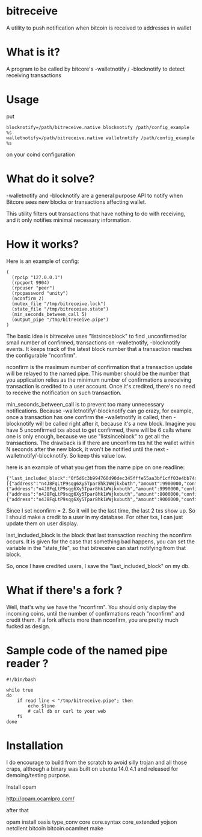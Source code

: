 bitreceive
==========

A utility to push notification when bitcoin is received to addresses in wallet


What is it?
===========

A program to be called by bitcore's -walletnotify / -blocknotify to detect receiving transactions


Usage
====

put

```
blocknotify=/path/bitreceive.native blocknotify /path/config_example %s
walletnotify=/path/bitreceive.native walletnotify /path/config_example %s
```

on your coind configuration


What do it solve?
===================

-walletnotify and -blocknotify are a general purpose API to notify when Bitcore sees new blocks or transactions affecting wallet.

This utility filters out transactions that have nothing to do with receiving, and it only notifies minimal necessary information.


How it works?
=================================
Here is an example of config:

```
( 
  (rpcip "127.0.0.1")
  (rpcport 9904)
  (rpcuser "peer")
  (rpcpassword "unity")
  (nconfirm 2)
  (mutex_file "/tmp/bitreceive.lock")
  (state_file "/tmp/bitreceive.state")
  (min_seconds_between_call 5)
  (output_pipe "/tmp/bitreceive.pipe")
)
```

The basic idea is bitreceive uses "listsinceblock" to find ,unconfirmed/or small number of confirmed, transactions on -walletnotify, -blocknotify events.
It keeps track of the latest block number that a transaction reaches the configurable "nconfirm".

nconfirm is the maximum number of confirmation that a transaction update will be relayed to the named pipe. This number should be
the number that you application relies as the minimum number of confirmations a receiving transaction is credited to a user account.
Once it's credited, there's no need to receive the notification on such transaction.

min_seconds_between_call is to prevent too many unnecessary notifications. Because -walletnotify/-blocknotify can go crazy, for example,
once a transaction has one confirm the -walletnotify is called, then -blocknotify will be called right after it,
because it's a new block. Imagine you have 5 unconfirmed txs about to get confirmed, there will be 6 calls where one is only enough,
because we use "listsinceblock" to get all the transactions. The drawback is if there are unconfirm txs hit the wallet within N seconds
after the new block, it won't be notified until the next -walletnotify/-blocknotify. So keep this value low.

here is an example of what you get from the name pipe on one readline:

```
{"last_included_block":"0f5d6c3b994760d90dec345fffe55aa3bf1cff03e4bb74db40b710e26e53b703","incoming":[{"address":"n4J8FqLtP9sqg6Xy5Tpar8hk1WWjkxbuth","amount":9900000,"confirmations":0},{"address":"n4J8FqLtP9sqg6Xy5Tpar8hk1WWjkxbuth","amount":9990000,"confirmations":1},{"address":"n4J8FqLtP9sqg6Xy5Tpar8hk1WWjkxbuth","amount":8000000,"confirmations":2},{"address":"n4J8FqLtP9sqg6Xy5Tpar8hk1WWjkxbuth","amount":9000000,"confirmations":2}]}
```

Since I set nconfirm = 2. So it will be the last time, the last 2 txs show up. So I should make a credit to a user in my database. For other txs, I can just update them on user display.

last_included_block is the block that last transaction reaching the nconfirm occurs. It is given for the case that something bad happens, you can set the variable in the "state_file",
so that bitreceive can start notifying from that block.

So, once I have credited users, I save the "last_included_block" on my db.


What if there's a fork ?
========================

Well, that's why we have the "nconfirm". You should only display the incoming coins, until the number of confirmations reach "nconfirm" and credit them. If a fork affects more than nconfirm,
you are pretty much fucked as design.


Sample code of the named pipe reader ?
======================================

```
#!/bin/bash

while true
do
    if read line < "/tmp/bitreceive.pipe"; then
        echo $line
        # call db or curl to your web
    fi
done
```

Installation
============

I do encourage to build from the scratch to avoid silly trojan and all those craps, although a binary was built on ubuntu 14.0.4.1 and released for demoing/testing purpose.

Install opam

http://opam.ocamlpro.com/

after that

opam install oasis type_conv core core.syntax core_extended yojson netclient bitcoin bitcoin.ocamlnet
make

